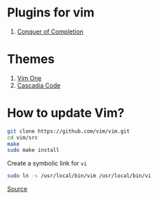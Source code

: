 # Plugins for vim

1. [Conquer of Completion](https://github.com/neoclide/coc.nvim)


# Themes

1. [Vim One](https://github.com/rakr/vim-one)
2. [Cascadia Code](https://github.com/microsoft/cascadia-code)


# How to update Vim?

```sh
git clone https://github.com/vim/vim.git
cd vim/src
make
sudo make install
```

Create a symbolic link for `vi`
```sh
sudo ln -s /usr/local/bin/vim /usr/local/bin/vi
```

[Source](https://medium.com/swlh/vim-is-vulnerable-update-vim-on-macos-66402e5ab46a)

